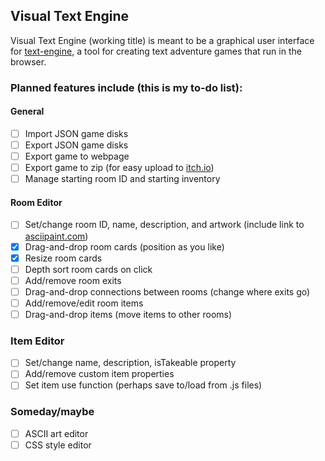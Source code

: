 ## Visual Text Engine

Visual Text Engine (working title) is meant to be a graphical user interface for [text-engine](https://www.github.com/okaybenji/text-engine), a tool for creating text adventure games that run in the browser.

### Planned features include (this is my to-do list):

#### General
- [ ] Import JSON game disks
- [ ] Export JSON game disks
- [ ] Export game to webpage
- [ ] Export game to zip (for easy upload to [itch.io](https://itch.io))
- [ ] Manage starting room ID and starting inventory

#### Room Editor
- [ ] Set/change room ID, name, description, and artwork (include link to [asciipaint.com](http://asciipaint.com))
- [X] Drag-and-drop room cards (position as you like)
- [X] Resize room cards
- [ ] Depth sort room cards on click
- [ ] Add/remove room exits
- [ ] Drag-and-drop connections between rooms (change where exits go)
- [ ] Add/remove/edit room items
- [ ] Drag-and-drop items (move items to other rooms)

### Item Editor
- [ ] Set/change name, description, isTakeable property
- [ ] Add/remove custom item properties
- [ ] Set item use function (perhaps save to/load from .js files)

### Someday/maybe
- [ ] ASCII art editor
- [ ] CSS style editor
